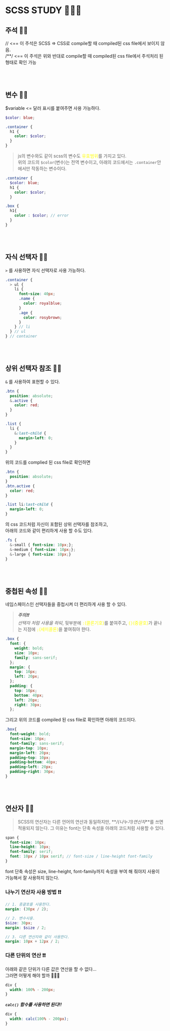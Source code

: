 # SCSS STUDY 👨🏻‍🏫

## 주석 ✍🏻

// <== 이 주석은 SCSS => CSS로 compile할 때 compiled된 css file에서 보이지 않음. <br/>
/\*\*/ <== 이 주석은 위와 반대로 compile할 때
compiled된 css file에서 주석처리 된 형태로 확인 가능

<br/><br/>

## 변수 ✍🏻

$variable <= 달러 표시를 붙여주면 사용 가능하다. <br/>

```scss
$color: blue;

.container {
  h1 {
    color: $color;
  }
}
```

> js의 변수와도 같이 scss의 변수도 <span style="color:yellow">유효범위</span>를 가지고 있다.
> <br>위의 코드의 `$color`(변수)는 전역 변수이고, 아래의 코드에서는 `.container`안에서만 작동하는 변수이다.

```scss
.container {
  $color: blue;
  h1 {
    color: $color;
  }

.box {
  h1{
    color : $color; // error
  }
}
```

<br/><br/>

## 자식 선택자 ✍🏻

`>` 를 사용하면 자식 선택자로 사용 가능하다.

```scss
.container {
  > ul {
    li {
      font-size: 40px;
      .name {
        color: royalblue;
      }
      .age {
        color: rosybrown;
      }
    } // li
  } // ul
} // container
```

<br/><br/>

## 상위 선택자 참조 ✍🏻

`&` 를 사용하여 표현할 수 있다.

```scss
.btn {
  position: absolute;
  &.active {
    color: red;
  }
}

.list {
  li {
    &:last-child {
      margin-left: 0;
    }
  }
}
```

위의 코드를 complied 된 css file로 확인하면

```css
.btn {
  position: absolute;
}
.btn.active {
  color: red;
}

.list li:last-child {
  margin-left: 0;
}
```

의 css 코드처럼 자신이 포함된 상위 선택자를 참조하고, <br/> 아래의 코드와 같이 편리하게 사용 할 수도 있다.

```SCSS
.fs {
  &-small { font-size: 10px;};
  &-medium { font-size: 10px;};
  &-large { font-size: 10px;}
}
```

<br/><br/>

## 중첩된 속성 ✍🏻

네임스페이스인 선택자들을 중첩시켜 더 편리하게 사용 할 수 있다.

> **_주의❗❗_**<br/>_선택자 처럼 사용을 하되_, 뒷부분에 <span style="color:yellow">`:`(콜론기호)</span>를 붙여주고, <span style="color:yellow">`{}`(중괄호)</span>가 끝나는 지점에 <span style="color:yellow">`;`(세미콜론)</span>을 붙여줘야 한다.

```SCSS
.box {
  font: {
    weight: bold;
    size: 10px;
    family: sans-serif;
  };
  margin: {
    top: 10px;
    left: 20px;
  };
  padding: {
    top: 10px;
    bottom: 40px;
    left: 20px;
    right: 30px;
  };
```

그리고 위의 코드를 compiled 된 css file로 확인하면 아래의 코드이다.

```CSS
.box{
  font-weight: bold;
  font-size: 10px;
  font-family: sans-serif;
  margin-top: 10px;
  margin-left: 20px;
  padding-top: 10px;
  padding-bottom: 40px;
  padding-left: 20px;
  padding-right: 30px;
}
```

<br/><br/>

## 연산자 ✍🏻

> SCSS의 연산자는 다른 언어의 연산과 동일하지만,
> **_/(나누기)연산자_**를 쓰면 적용되지 않는다.
> 그 이유는 font는 단축 속성을 아래의 코드처럼 사용할 수 있다.

```scss
span {
  font-size: 10px;
  line-height: 10px;
  font-family: serif;
  font: 10px / 10px serif; // font-size / line-height font-family
}
```

font 단축 속성은 size, line-height, font-family까지 속성을 부여 해 줘야지 사용이 가능해서 잘 사용하지 않는다.

### 나누기 연산자 사용 방법 ❗❗

```scss
// 1. 중괄호를 사용한다.
margin: (30px / 2);

// 2. 변수사용.
$size: 30px;
margin: $size / 2;

// 3. 다른 연산자와 같이 사용한다.
margin: 10px + 12px / 2;
```

### 다른 단위의 연산 ❗❗

아래와 같은 단위가 다른 값은 연산을 할 수 없다... <br>그러면 어떻게 해야 할까 🤷🏻‍♂️

```scss
div {
  width: 100% - 200px;
}
```

**_`calc()` 함수를 사용하면 된다!!_**

```scss
div {
  width: calc(100% - 200px);
}
```
